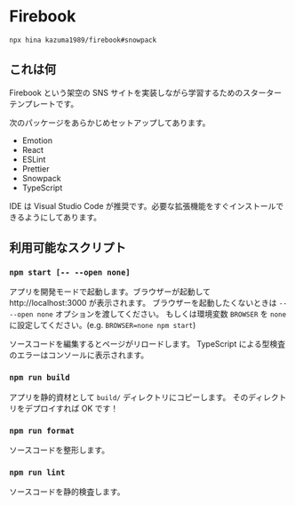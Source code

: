 # Firebook

```console
npx hina kazuma1989/firebook#snowpack
```

## これは何

Firebook という架空の SNS サイトを実装しながら学習するためのスターターテンプレートです。

次のパッケージをあらかじめセットアップしてあります。

- Emotion
- React
- ESLint
- Prettier
- Snowpack
- TypeScript

IDE は Visual Studio Code が推奨です。必要な拡張機能をすぐインストールできるようにしてあります。

## 利用可能なスクリプト

### `npm start [-- --open none]`

アプリを開発モードで起動します。ブラウザーが起動して http://localhost:3000 が表示されます。
ブラウザーを起動したくないときは `-- --open none` オプションを渡してください。
もしくは環境変数 `BROWSER` を `none` に設定してください。(e.g. `BROWSER=none npm start`)

ソースコードを編集するとページがリロードします。
TypeScript による型検査のエラーはコンソールに表示されます。

### `npm run build`

アプリを静的資材として `build/` ディレクトリにコピーします。
そのディレクトリをデプロイすれば OK です！

### `npm run format`

ソースコードを整形します。

### `npm run lint`

ソースコードを静的検査します。
